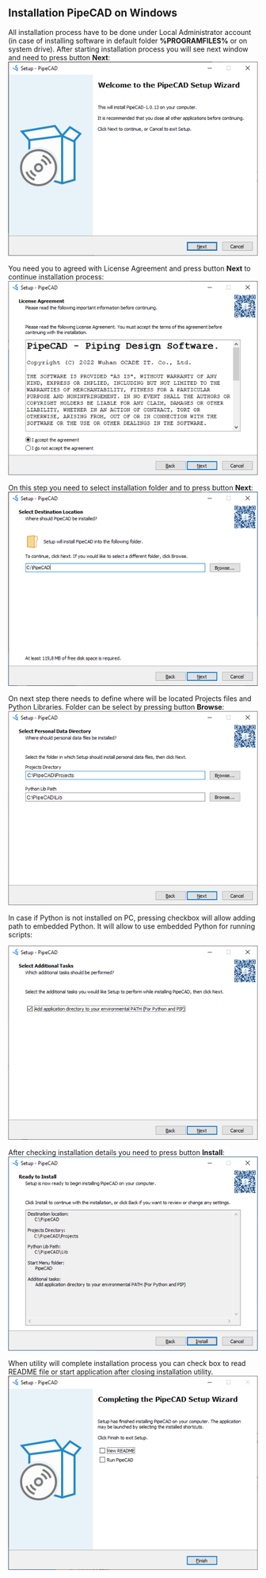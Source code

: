 ## Installation PipeCAD on Windows 
All installation process have to be done under Local Administrator account (in case of installing software in default folder **%PROGRAMFILES%** or on system drive).
After starting installation process you will see next window and need to press button **Next**: 
![001](../../images/installation/windows/001.png)

You need you to agreed with License Agreement and press button **Next** to continue installation process:
![002](../../images/installation/windows/002.png)

On this step you need to select installation folder and to press button **Next**:
![003](../../images/installation/windows/003.png)

On next step there needs to define where will be located Projects files and Python Libraries. Folder can be select by pressing button **Browse**:
![004](../../images/installation/windows/004.png)

In case if Python is not installed on PC, pressing checkbox will allow adding path to embedded Python. It will allow to use embedded Python for running scripts:

![005](../../images/installation/windows/006.png)

After checking installation details you need to press button **Install**:
![006](../../images/installation/windows/007.png)

When utility will complete installation process you can check box to read README file or start application after closing installation utility.   
![008](../../images/installation/windows/008.png)
